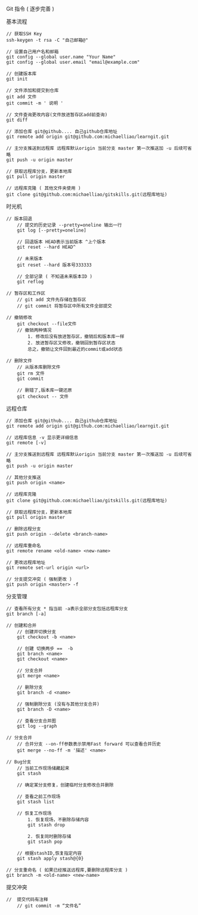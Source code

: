 Git 指令 ( 逐步完善 )

基本流程

	// 获取SSH Key 
	ssh-keygen -t rsa -C "自己邮箱@"

	// 设置自己用户名和邮箱
	git config --global user.name "Your Name"
	git config --global user.email "email@example.com"

	// 创建版本库
	git init 

	// 文件添加和提交到仓库
	git add 文件
	git commit -m ' 说明 '

	// 文件查询更改内容(文件放进暂存区add前查询)
	git diff

	// 添加仓库 git@github.... 自己github仓库地址
	git remote add origin git@github.com:michaelliao/learngit.git
	
	// 主分支推送到远程库 远程库默认origin 当前分支 master 第一次推送加 -u 后续可省略
	git push -u origin master

	// 获取远程库分支，更新本地库
	git pull origin master

	// 远程库克隆 ( 其他文件夹使用 )
	git clone git@github.com:michaelliao/gitskills.git(远程库地址)

时光机

	// 版本回退
		// 提交的历史记录 --pretty=oneline 输出一行
		git log [--pretty=oneline]

		// 回退版本 HEAD表示当前版本 ^上个版本
		git reset --hard HEAD^

		// 未来版本
		git reset --hard 版本号333333

		// 全部记录 ( 不知道未来版本ID )
		git reflog
	
	// 暂存区和工作区
		// git add 文件先存储在暂存区
		// git commit 将暂存区中所有文件全部提交
	
	// 撤销修改
		git checkout --file文件
		// 撤销两种情况
			1. 修改后没有放进暂存区，撤销后和版本库一样
			2. 放进暂存区又修改，撤销回到暂存区状态
			总之，撤销让文件回到最近的commit或add状态
	
	// 删除文件
		// 从版本库删除文件
		git rm 文件
		git commit

		// 删错了,版本库一键还原
		git checkout -- 文件 

远程仓库

	// 添加仓库 git@github.... 自己github仓库地址
	git remote add origin git@github.com:michaelliao/learngit.git
	
	// 远程库信息 -v 显示更详细信息
	git remote [-v]

	// 主分支推送到远程库 远程库默认origin 当前分支 master 第一次推送加 -u 后续可省略
	git push -u origin master

	// 其他分支推送
	git push origin <name>

	// 远程库克隆 
	git clone git@github.com:michaelliao/gitskills.git(远程库地址)

	// 获取远程库分支，更新本地库
	git pull origin master

	// 删除远程分支
	git push origin --delete <branch-name>

	// 远程库重命名
	git remote rename <old-name> <new-name>

	// 更改远程库地址
	git remote set-url origin <url>

	// 分支提交冲突 ( 强制更改 )
	git push origin <master> -f

分支管理

	// 查看所有分支 * 指当前 -a表示全部分支包括远程库分支
	git branch [-a]

	// 创建和合并
		// 创建并切换分支
		git checkout -b <name>

		// 创建 切换两步 ==  -b
		git branch <name>
		git checkout <name>

		// 分支合并
		git merge <name>

		// 删除分支
		git branch -d <name>

		// 强制删除分支 (没有与其他分支合并)
		git branch -D <name>
		
		// 查看分支合并图
		git log --graph
	
	// 分支合并
		// 合并分支 --on-ff参数表示禁用Fast forward 可以查看合并历史
		git merge --no-ff -m '描述' <name>
	
	// Bug分支
		// 当前工作现场储藏起来
		git stash

		// 确定某分支修复，创建临时分支修改合并删除

		// 查看之前工作现场
		git stash list
	
		// 恢复工作现场
			1. 恢复现场，不删除存储内容
			git stash drop

			2. 恢复同时删除存储
			git stash pop

		// 根据stashID,恢复指定内容
		git stash apply stash@{0}

	// 分支重命名 ( 如果已经推送远程库,要删除远程库分支 ) 
	git branch -m <old-name> <new-name>

提交冲突

	// 	提交代码有注释
		// git commit -m “文件名”













	

